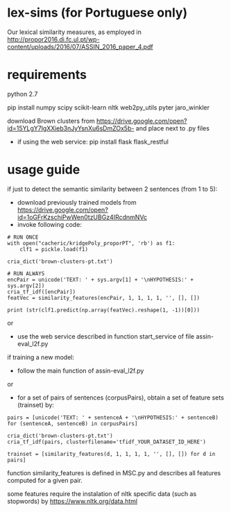 # lex-sims (for Portuguese only)
Our lexical similarity measures, as employed in http://propor2016.di.fc.ul.pt/wp-content/uploads/2016/07/ASSIN_2016_paper_4.pdf


# requirements

python 2.7

pip install numpy scipy scikit-learn nltk web2py_utils pyter jaro_winkler

download Brown clusters from https://drive.google.com/open?id=15YLgY7lgXXieb3nJyYsnXu6sDmZOx5b-
and place next to .py files

- if using the web service:
pip install flask flask_restful


# usage guide

if just to detect the semantic similarity between 2 sentences (from 1 to 5):
- download previously trained models from https://drive.google.com/open?id=1oGFrKzschiPwWen0tzUBGz4IRcdnmNVc
- invoke following code:

```
# RUN ONCE
with open("cacheric/kridgePoly_proporPT", 'rb') as f1:
    clf1 = pickle.load(f1)

cria_dict('brown-clusters-pt.txt')

# RUN ALWAYS
encPair = unicode('TEXT: ' + sys.argv[1] + '\nHYPOTHESIS:' + sys.argv[2])
cria_tf_idf([encPair])
featVec = similarity_features(encPair, 1, 1, 1, 1, '', [], [])

print (str(clf1.predict(np.array(featVec).reshape(1, -1))[0]))
```
or
- use the web service described in function start_service of file assin-eval_l2f.py

if training a new model:
- follow the main function of assin-eval_l2f.py

or

- for a set of pairs of sentences (corpusPairs), obtain a set of feature sets (trainset) by:
```
pairs = [unicode('TEXT: ' + sentenceA + '\nHYPOTHESIS:' + sentenceB) for (sentenceA, sentenceB) in corpusPairs]

cria_dict('brown-clusters-pt.txt')
cria_tf_idf(pairs, clusterfilename='tfidf_YOUR_DATASET_ID_HERE')

trainset = [similarity_features(d, 1, 1, 1, 1, '', [], []) for d in pairs]
```

function similarity_features is defined in MSC.py and describes all features computed for a given pair. 

some features require the instalation of nltk specific data (such as stopwords) by https://www.nltk.org/data.html

